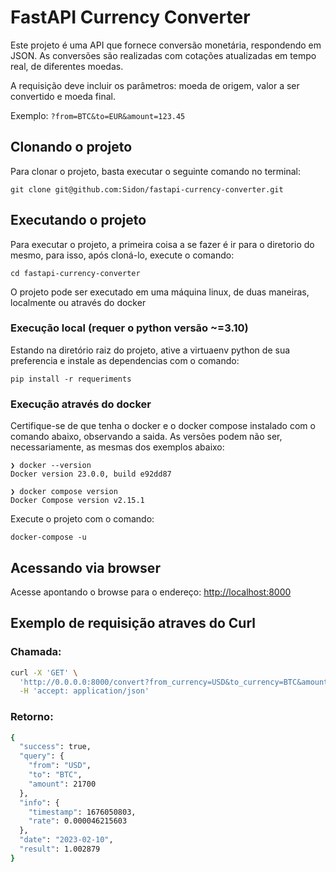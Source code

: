 # FastAPI Currency Converter

Este projeto é uma API que fornece conversão monetária, respondendo em JSON. As conversões são realizadas com cotações atualizadas em tempo real,  de diferentes moedas.

A requisição deve incluir os parâmetros: moeda de origem, valor a ser convertido e moeda final.

Exemplo: `?from=BTC&to=EUR&amount=123.45`

## Clonando o projeto

Para clonar o projeto, basta executar o seguinte comando no terminal:
```shell
git clone git@github.com:Sidon/fastapi-currency-converter.git
```
## Executando o projeto

Para executar o projeto, a primeira coisa a se fazer é ir para o diretorio do mesmo, para isso, após cloná-lo, execute o comando:
```shell 
cd fastapi-currency-converter
```
O projeto pode ser executado em uma máquina linux, de duas maneiras, localmente ou através do docker

### Execução local (requer o python versão ~=3.10)
Estando na diretório raiz do projeto, ative a virtuaenv python de sua preferencia e instale as dependencias com o comando:
```shell 
pip install -r requeriments
```

### Execução através do docker
Certifique-se de que tenha o docker e o docker compose instalado com o comando abaixo, observando a saida. As versões podem não ser, necessariamente, as mesmas dos exemplos abaixo:
 
```shell 
❯ docker --version  
Docker version 23.0.0, build e92dd87

❯ docker compose version  
Docker Compose version v2.15.1
```
Execute o projeto com o comando:
```shell 
docker-compose -u
```

## Acessando via browser
Acesse apontando o browse para o endereço: [http://localhost:8000](http://localhost:8000)

## Exemplo de requisição atraves do Curl

### Chamada:
```bash
curl -X 'GET' \
  'http://0.0.0.0:8000/convert?from_currency=USD&to_currency=BTC&amount=21700' \
  -H 'accept: application/json'
```

### Retorno:
```bash
{
  "success": true,
  "query": {
    "from": "USD",
    "to": "BTC",
    "amount": 21700
  },
  "info": {
    "timestamp": 1676050803,
    "rate": 0.000046215603
  },
  "date": "2023-02-10",
  "result": 1.002879
}
```